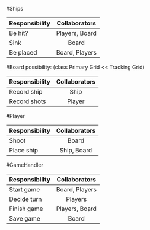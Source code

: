 #Ships

| Responsibility       | Collaborators |
|----------------------|:-------------:|
| Be hit?              | Players, Board|
| Sink                 | Board         |
| Be placed            | Board, Players|

#Board
possibility: (class Primary Grid << Tracking Grid)

| Responsibility       | Collaborators |
|----------------------|:-------------:|
| Record ship          | Ship          |
| Record shots         | Player        |

#Player

| Responsibility       | Collaborators |
|----------------------|:-------------:|
| Shoot                | Board         |
| Place ship           | Ship, Board   |

#GameHandler

| Responsibility       | Collaborators |
|----------------------|:-------------:|
| Start game           | Board, Players|
| Decide turn          | Players       |
| Finish game          | Players, Board|
| Save game            | Board         |


